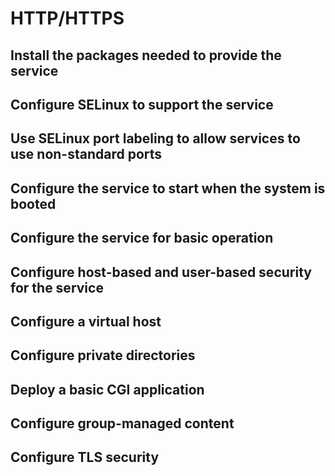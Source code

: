 # HTTP/HTTPS

## Install the packages needed to provide the service

## Configure SELinux to support the service

## Use SELinux port labeling to allow services to use non-standard ports

## Configure the service to start when the system is booted

## Configure the service for basic operation

## Configure host-based and user-based security for the service

## Configure a virtual host

## Configure private directories

## Deploy a basic CGI application

## Configure group-managed content

## Configure TLS security
